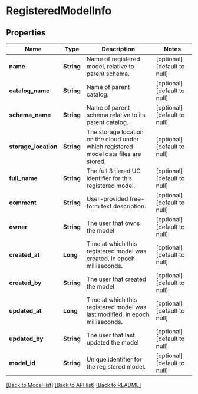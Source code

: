 # RegisteredModelInfo
## Properties

| Name | Type | Description | Notes |
|------------ | ------------- | ------------- | -------------|
| **name** | **String** | Name of registered model, relative to parent schema. | [optional] [default to null] |
| **catalog\_name** | **String** | Name of parent catalog. | [optional] [default to null] |
| **schema\_name** | **String** | Name of parent schema relative to its parent catalog. | [optional] [default to null] |
| **storage\_location** | **String** | The storage location on the cloud under which registered model data files are stored. | [optional] [default to null] |
| **full\_name** | **String** | The full 3 tiered UC identifier for this registered model. | [optional] [default to null] |
| **comment** | **String** | User-provided free-form text description. | [optional] [default to null] |
| **owner** | **String** | The user that owns the model | [optional] [default to null] |
| **created\_at** | **Long** | Time at which this registered model was created, in epoch milliseconds. | [optional] [default to null] |
| **created\_by** | **String** | The user that created the model | [optional] [default to null] |
| **updated\_at** | **Long** | Time at which this registered model was last modified, in epoch milliseconds. | [optional] [default to null] |
| **updated\_by** | **String** | The user that last updated the model | [optional] [default to null] |
| **model\_id** | **String** | Unique identifier for the registered model. | [optional] [default to null] |

[[Back to Model list]](../README.md#documentation-for-models) [[Back to API list]](../README.md#documentation-for-api-endpoints) [[Back to README]](../README.md)


